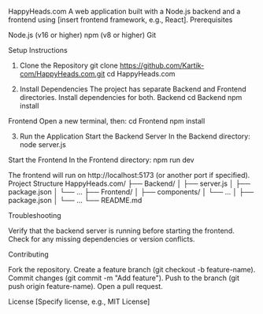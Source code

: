 HappyHeads.com
A web application built with a Node.js backend and a frontend using [insert frontend framework, e.g., React].
Prerequisites

Node.js (v16 or higher)
npm (v8 or higher)
Git

Setup Instructions
1. Clone the Repository
git clone https://github.com/Kartik-com/HappyHeads.com.git
cd HappyHeads.com

2. Install Dependencies
The project has separate Backend and Frontend directories. Install dependencies for both.
Backend
cd Backend
npm install

Frontend
Open a new terminal, then:
cd Frontend
npm install

3. Run the Application
Start the Backend Server
In the Backend directory:
node server.js

Start the Frontend
In the Frontend directory:
npm run dev

The frontend will run on http://localhost:5173 (or another port if specified).
Project Structure
HappyHeads.com/
├── Backend/
│   ├── server.js
│   ├── package.json
│   └── ...
├── Frontend/
│   ├── components/
│   └── ...
│   ├── package.json
│   └── ...
└── README.md

Troubleshooting

Verify that the backend server is running before starting the frontend.
Check for any missing dependencies or version conflicts.

Contributing

Fork the repository.
Create a feature branch (git checkout -b feature-name).
Commit changes (git commit -m "Add feature").
Push to the branch (git push origin feature-name).
Open a pull request.

License
[Specify license, e.g., MIT License]
